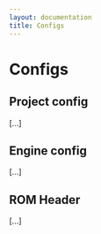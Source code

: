 ```yaml
---
layout: documentation
title: Configs
---
```


# Configs

## Project config

[...]

## Engine config

[...]

## ROM Header

[...]
